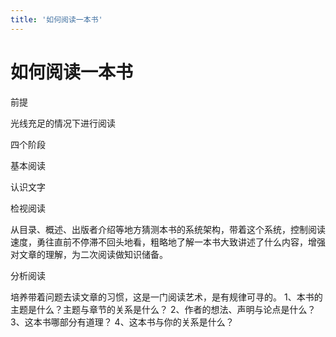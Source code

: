 ```yaml
---
title: '如何阅读一本书'
---
```


# 如何阅读一本书

前提

光线充足的情况下进行阅读

四个阶段

基本阅读

认识文字

检视阅读

从目录、概述、出版者介绍等地方猜测本书的系统架构，带着这个系统，控制阅读速度，勇往直前不停滞不回头地看，粗略地了解一本书大致讲述了什么内容，增强对文章的理解，为二次阅读做知识储备。

分析阅读

培养带着问题去读文章的习惯，这是一门阅读艺术，是有规律可寻的。
1、本书的主题是什么？主题与章节的关系是什么？
2、作者的想法、声明与论点是什么？
3、这本书哪部分有道理？
4、这本书与你的关系是什么？

